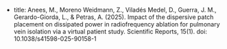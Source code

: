 - title: Anees, M., Moreno Weidmann, Z., Viladés Medel, D., Guerra, J. M., Gerardo-Giorda, L., & Petras, A. (2025). Impact of the dispersive patch placement on dissipated power in radiofrequency ablation for pulmonary vein isolation via a virtual patient study. Scientific Reports, 15(1).
  doi: 10.1038/s41598-025-90158-1


